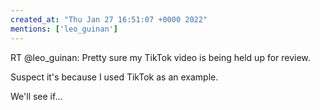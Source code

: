 ```yaml
---
created_at: "Thu Jan 27 16:51:07 +0000 2022"
mentions: ['leo_guinan']
---
```


RT @leo_guinan: Pretty sure my TikTok video is being held up for review. 

Suspect it's because I used TikTok as an example.

We'll see if…